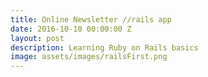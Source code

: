 ```yaml
---
title: Online Newsletter //rails app
date: 2016-10-10 00:00:00 Z
layout: post
description: Learning Ruby on Rails basics
image: assets/images/railsFirst.png
---
```

